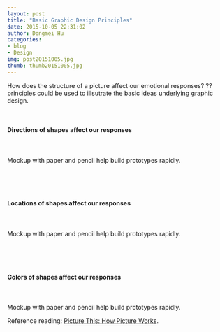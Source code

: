 ```yaml
---
layout: post
title: "Basic Graphic Design Principles"
date: 2015-10-05 22:31:02
author: Dongmei Hu
categories:
- blog
- Design
img: post20151005.jpg
thumb: thumb20151005.jpg
---
```


How does the structure of a picture affect our emotional responses? ?? principles could be used to illsutrate the basic ideas underlying graphic design. <!--more-->

<br/>
<h4> Directions of shapes affect our responses </h4>
<br/>

<div class="img_row">
	<img class="col one" src="{{ site.baseurl }}/assets/img/blog/2015-10-05/mockup01.jpg" alt="" title="example image"/>
	<img class="col one" src="{{ site.baseurl }}/assets/img/blog/2015-10-05/mockup02.jpg" alt="" title="example image"/>
	<img class="col one" src="{{ site.baseurl }}/assets/img/blog/2015-10-05/mockup03.jpg" alt="" title="example image"/>
</div>

<div class="col three caption">
	Mockup with paper and pencil help build prototypes rapidly.
</div>

&nbsp;

<br/>
<h4> Locations of shapes affect our responses </h4>
<br/>

<div class="img_row">
	<img class="col one" src="{{ site.baseurl }}/assets/img/blog/2015-10-05/mockup01.jpg" alt="" title="example image"/>
	<img class="col one" src="{{ site.baseurl }}/assets/img/blog/2015-10-05/mockup02.jpg" alt="" title="example image"/>
	<img class="col one" src="{{ site.baseurl }}/assets/mg/blog/2015-10-05/mockup03.jpg" alt="" title="example image"/>
</div>

<div class="col three caption">
	Mockup with paper and pencil help build prototypes rapidly.
</div>

&nbsp;

<br/>
<h4> Colors of shapes affect our responses </h4>
<br/>

<div class="img_row">
	<img class="col one" src="{{ site.baseurl }}/assets/img/blog/2015-10-05/mockup01.jpg" alt="" title="example image"/>
	<img class="col one" src="{{ site.baseurl }}/assets/img/blog/2015-10-05/mockup02.jpg" alt="" title="example image"/>
	<img class="col one" src="{{ site.baseurl }}/assets/img/blog/2015-10-05/mockup03.jpg" alt="" title="example image"/>
</div>

<div class="col three caption">
	Mockup with paper and pencil help build prototypes rapidly.
</div>




Reference reading: [Picture This: How Picture Works][hampden].

[hampden]: http://www.amazon.com/Picture-This-How-Pictures-Work/dp/1587170302
